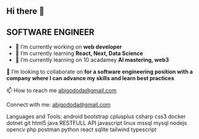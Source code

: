 ## Hi there 👋



## SOFTWARE ENGINEER 
  

- 🔭 I’m currently working on **web developer**
- 🌱 I’m currently learning **React, Next, Data Science**
- 🌱 I’m currently learning on 10 acadamey **AI mastering, web3**

👯 I’m looking to collaborate on **for a software engineering position with a company where I can advance my skills and learn best practices**

📫 How to reach me abigododa@gmail.com


Connect with me:
abigododa@gmail.com

Languages and Tools:
android bootstrap cplusplus csharp css3  docker dotnet  git html5 java RESTFULL API javascript linux mssql mysql nodejs opencv php postman python react sqlite tailwind typescript

